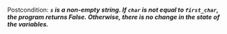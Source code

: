 Postcondition: ***`s` is a non-empty string. If `char` is not equal to `first_char`, the program returns False. Otherwise, there is no change in the state of the variables.***